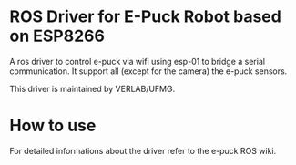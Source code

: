 # ROS Driver for E-Puck Robot based on ESP8266
A ros driver to control e-puck via wifi using esp-01 to bridge a serial communication.
It support all (except for the camera) the e-puck sensors.

This driver is maintained by VERLAB/UFMG.

# How to use
For detailed informations about the driver refer to the e-puck ROS wiki.
